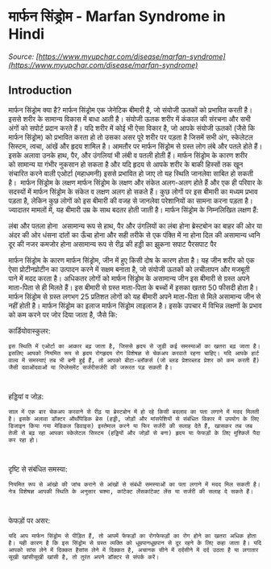 # मार्फन सिंड्रोम - Marfan Syndrome in Hindi
_Source: [https://www.myupchar.com/disease/marfan-syndrome](https://www.myupchar.com/disease/marfan-syndrome)_

## Introduction
मार्फन सिंड्रोम क्या है?
मार्फन सिंड्रोम एक जेनेटिक बीमारी है, जो संयोजी ऊतकों को प्रभावित करती है। इससे शरीर के सामान्य विकास में बाधा आती है। संयोजी ऊतक शरीर में कंकाल की संरचना और सभी अंगों को सपोर्ट प्रदान करते हैं। यदि शरीर में कोई भी ऐसा विकार है, जो आपके संयोजी ऊतकों (जैसे कि मार्फन सिंड्रोम) को प्रभावित करता हो तो उसका असर पूरे शरीर पर पड़ता है जिसमें सभी अंग, स्केलेटल सिस्टम, त्वचा, आंखें और हृदय शामिल है।
आमतौर पर मार्फन सिंड्रोम से ग्रस्त लोग लंबे और पतले होते हैं। इसके अलावा उनके हाथ, पैर, और उंगलियां भी लंबी व पतली होती हैं। मार्फन सिंड्रोम के कारण शरीर को सामान्य या गंभीर नुकसान हो सकता है और यदि हृदय से आपके शरीर के बाकी हिस्सों तक खून संचारित करने वाली एओर्टा (महाधमनी) इससे प्रभावित हो जाए तो यह स्थिति जानलेवा साबित हो सकती है। 
मार्फन सिंड्रोम के लक्षण
मार्फन सिंड्रोम के लक्षण और संकेत अलग-अलग होते हैं और एक ही परिवार के सदस्यों में मार्फन सिंड्रोम के संकेत व लक्षण अलग हो सकते हैं। कुछ लोगों पर इस बीमारी का मध्यम प्रभाव पड़ता है, लेकिन कुछ लोगों को इस बीमारी की वजह से जानलेवा परेशानियों का सामना करना पड़ता है। ज्यादातर मामलों में, यह बीमारी उम्र के साथ बदतर होती जाती है। मार्फन सिंड्रोम के निम्नलिखित लक्षण हैं:

लंबा और पतला होना 
असामान्य रूप से हाथ, पैर और उंगलियों का लंबा होना
ब्रेस्टबोन का बाहर की ओर या अंदर की ओर धंसना
दांतों का ऊँचा होना और सही तरीके से एक पंक्ति में ना होना
दिल की असामान्य ध्वनि
दूर की नजर कमजोर होना
असामान्य रूप से रीढ़ की हड्डी का झुकना
सपाट पैरसपाट पैर 

मार्फन सिंड्रोम के कारण
मार्फन सिंड्रोम, जीन में हुए किसी दोष के कारण होता है। यह जीन शरीर को एक ऐसा प्रोटीनप्रोटीन का उत्पादन करने में सक्षम बनाता है, जो संयोजी ऊतकों को लचीलापन और मजबूती पाने में मदद करता है। अधिकतर लोगों को मार्फन सिंड्रोम के असामान्य जीन इस बीमारी से ग्रस्त अपने माता-पिता से ही मिलते हैं। इस बीमारी से ग्रस्त माता-पिता के बच्चों में इसका खतरा 50 फीसदी होता है। मार्फन सिंड्रोम से ग्रस्त लगभग 25 प्रतिशत लोगों को यह बीमारी अपने माता-पिता से मिले असामान्य जीन से नहीं होती है।
मार्फन सिंड्रोम का इलाज
मार्फन सिंड्रोम लाइलाज है। इसके उपचार में विभिन्न लक्षणों के प्रभाव को कम करने पर जोर दिया जाता है, जैसे कि:

कार्डियोवास्कुलर:
	इस स्थिति में एओर्टा का आकार बढ़ जाता है, जिससे हृदय से जुडी कई समस्याओं का खतरा बढ़ जाता है। इसलिए आपको नियमित रूप से हृदय रोगहृदय रोग विशेषज्ञ से चेकअप करवाते रहना चाहिए। यदि आपके हार्ट वाल्व में समस्याएं तब भी बनी हुई हैं, तो आपको बीटा-ब्लॉकर्स (जो ब्लड प्रेशरब्लड प्रेशर को कम करती हैं) जैसी दवाओंदवाओं या रिप्लेसमेंट सर्जरीसर्जरी की जरूरत पड़ सकती है।
	 
हड्डियां व जोड़: 
	साल में एक बार चेकअप करवाने से रीढ़ या ब्रेस्टबोन में हो रहे किसी बदलाव का पता लगाने में मदद मिलती है। इसके अलावा डॉक्टर ऑर्थोपेडिक ब्रेस (हड्डी, जोड़ों और मांसपेशियों से संबंधित विकार में उपयोग के लिए डिजाइन किया गया मेडिकल डिवाइस) इस्तेमाल करने या फिर सर्जरी की सलाह देते हैं, खासकर तब जब तेजी से बढ़ रहा आपका स्केलेटल सिस्टम (हड्डियों और जोड़ों से बना) हृदय या फेफड़ों के लिए मुश्किलें पैदा कर रहा हो।
	 
दृष्टि से संबंधित समस्या:
	नियमित रूप से आंखो की जांच कराने से आंखों से संबंधी समस्याओं का पता लगाने में मदद मिल सकती है। नेत्र विशेषज्ञ आपकी स्थिति के अनुसार चश्मा, कांटेक्ट लेंसकांटेक्ट लेंस या सर्जरी की सलाह दे सकते हैं।
	 
फेफड़ों पर असर:
	यदि आप मार्फन सिंड्रोम से पीड़ित हैं, तो आपमें फेफड़ों का रोगफेफड़ों का रोग होने का खतरा अधिक होता है। यही कारण है कि इस सिंड्रोम से ग्रस्त व्यक्ति को धूम्रपानधूम्रपान से दूर रहने के लिए कहा जाता है। यदि आपको सांस लेने में दिक्कत हैसांस लेने में दिक्कत है, अचानक सीने में दर्दसीने में दर्द उठता है या लगातार सूखी खांसीसूखी खांसी है, तो तुरंत अपने डॉक्टर से संपर्क करें।

